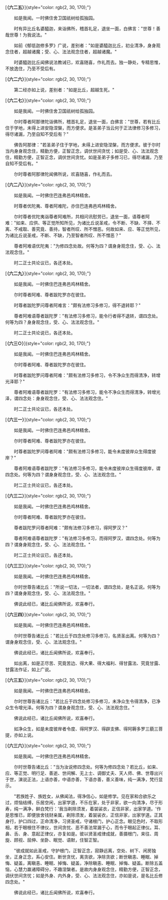 
[**（六二五）**]{style="color: rgb(2, 30, 170);"}

　　如是我闻。一时佛住舍卫国祇树给孤独园。

　　时有异比丘名婆醯迦，来诣佛所，稽首礼足，退坐一面，白佛言："世尊！善哉世尊！为我说法。"

　　如前《郁低迦修多罗》广说，差别者："如是婆醯迦比丘，初业清净，身身观念住者，超越诸魔；受、心、法法观念住者，超越诸魔。"

　　时婆醯迦比丘闻佛说法教诫已，欢喜随喜，作礼而去。独一静处，专精思惟，不放逸住，乃至不受后有。

[**（六二六）**]{style="color: rgb(2, 30, 170);"}

　　第二经亦如上说，差别者："如是比丘，超越生死。"

[**（六二七）**]{style="color: rgb(2, 30, 170);"}

　　如是我闻。一时佛住舍卫国祇树给孤独园。

　　尔时尊者阿那律陀诣佛所，稽首礼足，退坐一面，白佛言："世尊，若有比丘住于学地，未得上进安隐涅槃，而方便求。是圣弟子当云何于正法律修习多修习，得尽诸漏，乃至自知不受后有？"

　　佛告阿那律："若圣弟子住于学地，未得上进安隐涅槃，而方便求。彼于尔时当内身身观念住，精勤方便，正智正念，调伏世间贪忧；如是受、心、法法观念住，精勤方便，正智正念，调伏世间贪忧。如是圣弟子多修习已，得尽诸漏，乃至自知不受后有。"

　　尔时尊者阿那律陀闻佛所说，欢喜随喜，作礼而去。

[**（六二八）**]{style="color: rgb(2, 30, 170);"}

　　如是我闻。一时佛住巴连弗邑鸡林精舍。

　　时尊者优陀夷、尊者阿难陀，亦住巴连弗邑鸡林精舍。

　　尔时尊者优陀夷诣尊者阿难所，共相问讯慰劳已，退坐一面，语尊者阿难："如来、应供、等正觉所知所见，为诸比丘说圣戒，令不断、不缺、不择、不离、不戒取、善究竟、善持，智者所叹、所不憎恶。何故如来、应、等正觉所见，为诸比丘说圣戒，不断、不缺，乃至智者所叹、所不憎恶？"

　　尊者阿难语优陀夷："为修四念处故。何等为四？谓身身观念住，受、心、法法观念住。"

　　时二正士共论议已，各还本处。

[**（六二九）**]{style="color: rgb(2, 30, 170);"}

　　如是我闻。一时佛住巴连弗邑鸡林精舍。

　　尔时尊者阿难、尊者跋陀罗亦在彼住。

　　时尊者跋陀罗问尊者阿难言："颇有法修习多修习，得不退转耶？"

　　尊者阿难语尊者跋陀罗："有法修习多修习，能令行者得不退转，谓四念处。何等为四？身身观念住，受、心、法法观念住。"

　　时二正士共论说已，各还本处。

[**（六三○）**]{style="color: rgb(2, 30, 170);"}

　　如是我闻。一时佛住巴连弗邑鸡林精舍。

　　尔时尊者阿难、尊者跋陀罗亦在彼住。

　　时尊者跋陀罗问尊者阿难："颇有法修习多修习，令不净众生而得清净，转增光泽耶？"

　　尊者阿难语尊者跋陀罗："有法修习多修习，能令不净众生而得清净，转增光泽，谓四念处：身身观念住，受、心、法法观念住。"

　　时二正士共论议已，各还本处。

[**（六三一）**]{style="color: rgb(2, 30, 170);"}

　　如是我闻。一时佛住巴连弗邑鸡林精舍。

　　尔时尊者阿难、尊者跋陀罗亦在彼住。

　　时尊者跋陀罗问尊者阿难："颇有法修习多修习，能令未度彼岸众生得度彼岸？"

　　尊者阿难语尊者跋陀罗："有法修习多修习，能令未度彼岸众生得度彼岸，谓四念处。何等为四？谓身身观念住，受、心、法法观念住。"

　　时二正士共论议已，各还本处。

[**（六三二）**]{style="color: rgb(2, 30, 170);"}

　　如是我闻。一时佛住巴连弗邑鸡林精舍。

　　尔时尊者阿难、尊者跋陀罗亦在彼住。

　　尊者跋陀罗问尊者阿难："颇有法修习多修习，得阿罗汉？"

　　尊者阿难语尊者跋陀罗："有法修习多修习，而得阿罗汉，谓四念处。何等为四？谓身身观念住，受、心、法法观念住。"

　　时二正士共论议已，各还本处。

[**（六三三）**]{style="color: rgb(2, 30, 170);"}

　　如是我闻。一时佛住巴连弗邑鸡林精舍。

　　尔时世尊告诸比丘："所说一切法，一切法者，谓四念处，是名正说。何等为四？谓身身观念住，受、心、法法观念住。"

　　佛说此经已，诸比丘闻佛所说，欢喜奉行。

[**（六三四）**]{style="color: rgb(2, 30, 170);"}

　　如是我闻。一时佛住巴连弗邑鸡林精舍。

　　尔时世尊告诸比丘："若比丘于四念处修习多修习，名贤圣出离。何等为四？谓身身观念住，受、心、法法观念住。"

　　佛说此经已，诸比丘闻佛所说，欢喜奉行。

　　如出离，如是正尽苦、究竟苦边、得大果、得大福利、得甘露法、究竟甘露、甘露法作证，如上广说。

[**（六三五）**]{style="color: rgb(2, 30, 170);"}

　　如是我闻。一时佛住巴连弗邑鸡林精舍。

　　尔时世尊告诸比丘："若比丘于四念处修习多修习，未净众生令得清净，已净众生令增光泽。何等为四？谓身身观念住，受、心、法法观念住。"

　　佛说此经已，诸比丘闻佛所说，欢喜奉行。

　　如净众生，如是未度彼岸者令度、得阿罗汉、得辟支佛、得阿耨多罗三藐三菩提，亦如上说。

[**（六三六）**]{style="color: rgb(2, 30, 170);"}

　　如是我闻。一时佛住巴连弗邑鸡林精舍。

　　尔时世尊告诸比丘："当为汝说修四念处。何等为修四念处？若比丘，如来、应、等正觉、明行足、善逝、世间解、无上士、调御丈夫、天人师、佛、世尊出兴于世，演说正法，上语亦善，中语亦善，下语亦善，善义善味，纯一满净，梵行显示。

　　"若族姓子、族姓女，从佛闻法，得净信心，如是修学。见在家和合欲乐之过，烦恼结缚，乐居空闲，出家学道，不乐在家，处于非家，欲一向清净，尽于形寿，纯一满净，鲜白梵行：'我当剃除须发，着袈裟衣，正信非家，出家学道。'作是思惟已，即便放舍钱财亲属，剃除须发，着袈裟衣，正信非家，出家学道。正其身行，护口四过，正命清净，习贤圣戒，守诸根门，护心正念。眼见色时，不取形相，若于眼根住不律仪，世间贪忧、恶不善法常漏于心，而令于眼起正律仪。耳、鼻、舌、身、意起正律仪，亦复如是。彼以贤圣戒律成就，善摄根门，来往、周旋、顾视、屈伸、坐卧、眠觉、语默，住智正智。

　　"彼成就如此圣戒，守护根门，正智正念，寂静远离，空处、树下、闲房独坐，正身正念，系心安住。断世贪忧，离贪欲，净除贪欲；断世瞋恚、睡眠、掉悔、疑盖，离瞋恚、睡眠、掉悔、疑盖，净除瞋恚、睡眠、掉悔、疑盖。断除五盖恼，心慧力羸诸障碍分，不趣涅槃者。是故内身身观念住，精勤方便，正智正念，调伏世间贪忧；如是外身、内外身，受、心、法法观念住，亦如是说，是名比丘修四念处。"

　　佛说此经已，诸比丘闻佛所说，欢喜奉行。


